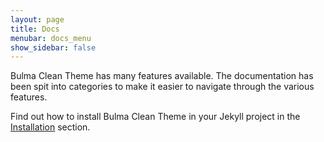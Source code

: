```yaml
---
layout: page
title: Docs
menubar: docs_menu
show_sidebar: false
---
```


 Bulma Clean Theme has many features available. The documentation has been spit into categories to make it easier to navigate through the various features. 

 Find out how to install Bulma Clean Theme in your Jekyll project in the [Installation](/bulma-clean-theme/docs/getting-started/installation/) section.

 